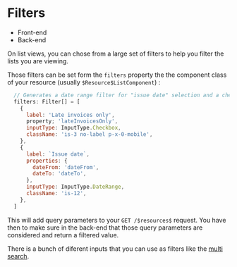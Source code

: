 # Filters

- Front-end
- Back-end

On list views, you can chose from a large set of filters to help you filter the lists you are viewing.

Those filters can be set form the `filters` property the the component class of your resource (usually `$Resource$ListComponent`) :

```js
  // Generates a date range filter for "issue date" selection and a checkbox filter for "late invoices only".
  filters: Filter[] = [
    {
      label: 'Late invoices only',
      property; 'lateInvoicesOnly',
      inputType: InputType.Checkbox,
      className: 'is-3 no-label p-x-0-mobile',
    },
    {
      label: `Issue date`,
      properties: {
        dateFrom: 'dateFrom',
        dateTo: 'dateTo',
      },
      inputType: InputType.DateRange,
      className: 'is-12',
    },
  ]
```

This will add query parameters to your `GET /$resources$` request. You have then to make sure in the back-end that those query parameters are considered and return a filtered value.

There is a bunch of diferent inputs that you can use as filters like the [multi search](../features/multi-search.md).
